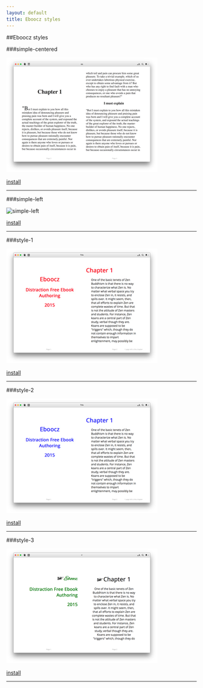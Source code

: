 ```yaml
---
layout: default
title: Eboocz styles
---
```


##Eboocz styles


###simple-centered

![simple-centered](images/simple-centered.png "simple-centered")

[install](styles/simple-centered.ebczstyle)

----------

###simple-left

![simple-left](images/simple-left.png "simple-left")

[install](styles/simple-left.ebczstyle)

----------

###style-1

![style-1](images/style-1.png "style-1")

[install](styles/style-1.ebczstyle)

----------

###style-2

![style-2](images/style-2.png "style-2")

[install](styles/style-2.ebczstyle)

----------

###style-3

![style-3](images/style-3.png "style-3")

[install](styles/style-3.ebczstyle)

----------



